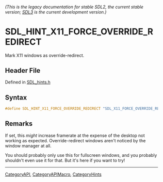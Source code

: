 ###### (This is the legacy documentation for stable SDL2, the current stable version; [SDL3](https://wiki.libsdl.org/SDL3/) is the current development version.)
# SDL_HINT_X11_FORCE_OVERRIDE_REDIRECT

Mark X11 windows as override-redirect.

## Header File

Defined in [SDL_hints.h](https://github.com/libsdl-org/SDL/blob/SDL2/include/SDL_hints.h)

## Syntax

```c
#define SDL_HINT_X11_FORCE_OVERRIDE_REDIRECT "SDL_X11_FORCE_OVERRIDE_REDIRECT"
```

## Remarks

If set, this _might_ increase framerate at the expense of the desktop not
working as expected. Override-redirect windows aren't noticed by the window
manager at all.

You should probably only use this for fullscreen windows, and you probably
shouldn't even use it for that. But it's here if you want to try!

----
[CategoryAPI](CategoryAPI), [CategoryAPIMacro](CategoryAPIMacro), [CategoryHints](CategoryHints)

